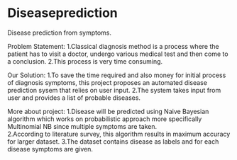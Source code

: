 # Diseaseprediction

Disease prediction from symptoms.

 Problem Statement:
	1.Classical diagnosis method is a process where the patient has to visit a doctor, undergo
	various medical test and then come to a conclusion.
	2.This process is very time consuming.

 Our Solution:
	1.To save the time required and also money for initial process of diagnosis symptoms, this project
	proposes an automated disease prediction sysem that relies on user input.
	2.The system takes input from user and provides a list of probable diseases.

  More about project:
	1.Disease will be predicted using Naive Bayesian algorithm which works on probabilistic approach
	more specifically Multinomial NB since multiple symptoms are taken.  
	2.According to literature survey, this algorithm results in maximum accuracy for larger dataset.
	3.The dataset contains disease as labels and for each disease symptoms are given.
	
